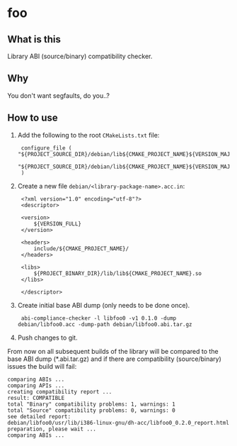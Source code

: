 # foo

## What is this

Library ABI (source/binary) compatibility checker.

## Why

You don't want segfaults, do you..?

## How to use

1. Add the following to the root `CMakeLists.txt` file:

        configure_file ( "${PROJECT_SOURCE_DIR}/debian/lib${CMAKE_PROJECT_NAME}${VERSION_MAJOR}.acc.in"
          "${PROJECT_SOURCE_DIR}/debian/lib${CMAKE_PROJECT_NAME}${VERSION_MAJOR}.acc"
        )

2. Create a new file `debian/<library-package-name>.acc.in`:

        <?xml version="1.0" encoding="utf-8"?>
        <descriptor>

        <version>
            ${VERSION_FULL}
        </version>

        <headers>
            include/${CMAKE_PROJECT_NAME}/
        </headers>

        <libs>
            ${PROJECT_BINARY_DIR}/lib/lib${CMAKE_PROJECT_NAME}.so
        </libs>

        </descriptor>

3. Create initial base ABI dump (only needs to be done once).

        abi-compliance-checker -l libfoo0 -v1 0.1.0 -dump debian/libfoo0.acc -dump-path debian/libfoo0.abi.tar.gz

4. Push changes to git.

From now on all subsequent builds of the library will be compared to the base
ABI dump (*.abi.tar.gz) and if there are compatibility (source/binary) issues
the build will fail:

    comparing ABIs ...
    comparing APIs ...
    creating compatibility report ...
    result: COMPATIBLE
    total "Binary" compatibility problems: 1, warnings: 1
    total "Source" compatibility problems: 0, warnings: 0
    see detailed report:
    debian/libfoo0/usr/lib/i386-linux-gnu/dh-acc/libfoo0_0.2.0_report.html
    preparation, please wait ...
    comparing ABIs ...
